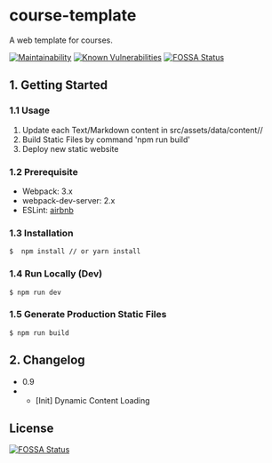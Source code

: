 # course-template
A web template for courses.

[![Maintainability](https://api.codeclimate.com/v1/badges/05a9fabe29c24099a2fe/maintainability)](https://codeclimate.com/github/NetDBNCKU/dsai/maintainability)
[![Known Vulnerabilities](https://snyk.io/test/github/NetDBNCKU/dsai/badge.svg)](https://snyk.io/test/github/NetDBNCKU/dsai)
[![FOSSA Status](https://app.fossa.io/api/projects/git%2Bgithub.com%2FNetDBNCKU%2Fdsai.svg?type=shield)](https://app.fossa.io/projects/git%2Bgithub.com%2FNetDBNCKU%2Fdsai?ref=badge_shield)

## 1. Getting Started

### 1.1 Usage
1. Update each Text/Markdown content in src/assets/data/content/<year>/
2. Build Static Files by command 'npm run build'
3. Deploy new static website

### 1.2 Prerequisite
- Webpack: 3.x
- webpack-dev-server: 2.x
- ESLint: [airbnb](https://github.com/airbnb/javascript/tree/master/packages/eslint-config-airbnb)


### 1.3 Installation

```
$  npm install // or yarn install
```

### 1.4 Run Locally (Dev)
```
$ npm run dev
```

### 1.5 Generate Production Static Files
```
$ npm run build
```

## 2. Changelog

- 0.9
- - [Init] Dynamic Content Loading


## License
[![FOSSA Status](https://app.fossa.io/api/projects/git%2Bgithub.com%2FNetDBNCKU%2Fdsai.svg?type=large)](https://app.fossa.io/projects/git%2Bgithub.com%2FNetDBNCKU%2Fdsai?ref=badge_large)
